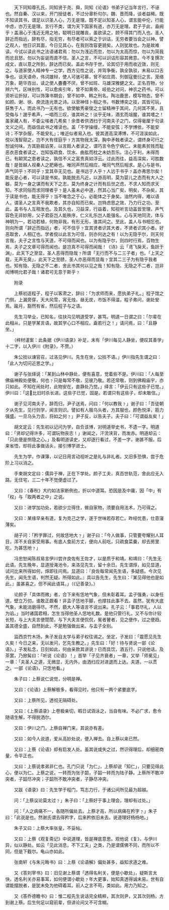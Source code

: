 <!-- { "loadSidebar": true } -->
　　天下同知尊孔氏，同知贤于尧、舜，同知《论语》书弟子记当年言行，不诬也。然自秦、汉以来，开门授徒者，不过分章析句尔。魏、晋而降，谈者益稀。既不知读其书，谓足以识圣人心，万无是理。既不足以知圣人心，谓言能中伦，行能中虑，亦万无是理。言行不类，谓为天下国家有道，亦万无是理。君子于此，盍阙乎﹖盖溺心于浅近无用之地，聪明日就雕丧，虽欲读之，顾不得其门而入也。圣人辞近而指远，辞有尽，指无穷，有尽者可以索之于训诂，无穷者要当会之以神。譬之观人，他日识其面，今日见其心，在我则改容更貌矣，人则犹故也。为是故难读。今试以读此书之法语诸君焉：勿以为浅近而忽，勿以为太高而惊，勿以为简我而忿且怒，勿以为妄诞而直不信。圣人之言，不可以训诂形容其微意。今不复撰次成文，直以意之所到，辞达而已矣。盖此书存于世，论其切于用而收近效，则无之。与道家使人精神专一之学，西方见性之说，并驾争衡，孰全孰驳，未易以口舌争也。谈天语命，伟词雄辩，使人可骇可慕，曾不如庄周、列御寇曼衍之言。笼络万象，葩华百出，读之使人斖斖不厌，曾不如班、马雄深雅健之文。正名百物，分辨六气，区味别性，可以愈疾引年，曾不如黄帝、岐伯之对问，神农之药书。可以资听讼折狱，可以饰簿书期会，曾不如申、韩之刑名。陶冶鹿思，模写物态，曾不如颜、谢、徐、庾流连光景之诗。以至神怪卜相之书，书数博奕之技，其皆可玩，获售于人，而此书乃一无有也。欲使敏秀豪俊之士留精神于其间，几何其不笑，且受侮与！邈乎希声，一唱而三叹，谁其听之！淡乎无味，酒玄而俎腥，谁其嗜之！虽家藏人有，不委尘埃者几希矣！余昔者供洒扫于河南夫子之门，仅得毫厘于句读文义之间，而益信此书之难读也。盖「不学操缦，不能安弦；不学博依，不能安诗；不学杂服，不能安礼」；唯近似者易入也。彼其道高深溥博，不可涯涘如此，傥以浅智窥之，岂不大有径庭乎﹖方其物我太深，胸中矛戟者读之，谓终身可行之恕诚何味。方其胁肩谄笑，以言餂人者读之，谓巧言令色宁病仁。未能素贫贱而耻恶衣恶食者读之，岂知饭疏食、饮水、曲肱而枕之未妨吾乐。注心于利，未得而已，有颠冥之患者读之，孰信不义之富贵真如浮云。过此而往，益高深矣，可胜数哉！是皆越人视秦人之肥瘠也。唯同声然后相应，唯同气然后相求。是心与是书，声气同乎﹖不同乎﹖宜其卒无见也。是书远于人乎﹖人远于书乎﹖盖亦弗思尔矣！能反是心者，可以读是书矣。孰能脱去凡近，以游高明，莫为婴儿之态而有大人之器，莫为一身之谋而有天下之志，莫为终身之计而有后世之虑，不求人知而求天知，不求同俗而求同理者乎﹖是人虽未必中道，然其心当广矣，明矣，不杂矣，其于读是书也，能无得乎﹖当不唯念之于心，必能体之于身矣。油然内得，难以语人，谓圣人之言真不我欺者，其亦自知而已矣。岂特虑思之效，乃力行之功。至此，盖书与人互相发也。及其久也，习益深，行益着，知视听言动盖皆至理，声气容色无非妙用，父子君臣岂人能秩序，仁义礼乐岂人能强名，心与天地同流，体与神明为一，若动若植，何物非我，有形无形，谁其间之。至此，盖人与书相忘也。则向所谓「辞近而指远」者，可不信乎﹖宜其贤者识其大者，不贤者识其小者。好恶取舍，人相辽也。学者傥以此言为可信，则亦何达之有！以为无隐乎尔，则天何言哉，夫子之言性与天道，不可得而闻也。以为有隐乎尔，则四时行焉，百物生焉，夫子之文章可得而闻也。是岂真不可得而闻哉！《诗》云「鸢飞戾天，鱼跃于渊」，此天下之至显，圣人恶得而隐哉﹖所谓「无行而不与二三子者」也。「上天之载，无声无臭」，此天下之至赜，圣人亦恶得而显哉﹖宜其二三子为有隐乎我者也。知有隐、无隐之不二者，舍此书其何以见之哉！知有隐、无隐之不二者，岂非闳博明允君子哉！诸君可无意于斯乎﹖

　　附录

　　上蔡初造程子，程子以客肃之，辞曰：「为求师而来，愿执弟子礼。」程子馆之门侧，上漏旁穿，天大风雪，宵无烛，昼无炭，市饭不得温，程子弗问，谢处安焉。踰月，豁然有省，然后程子与之语。

　　先生习举业，已知名，往扶沟见明道受学，甚笃。明道一日谓之曰：「尔辈在此相从，只是学某言语，故其学心口不相应。盍若行之！」请问焉，曰：「且静坐。」

　　（梓材谨案：此条据《伊川语录》补足，末有「伊川每见人静坐，便叹其善学」十二字，以入伊川《附录》，不赘。）

　　朱公掞以谏官召，过洛见伊川。先生在坐，公掞不语。」伊川指先生谓之曰：「此人为切问近思之学。」

　　谢子与张绎说：「某到山林中静处，便有喜意，觉着些不是。伊川曰：「人每至佛庙神殿处便敬，何也﹖只是每常不敬，见彼乃敬。若还常敬，则到佛殿庙宇，亦只如此。不知在闹处时，此物安在，直静处乃觉。」绎言：「伊云只有这些子已觉。」伊川曰：「这比旧时杀长进。这些子已觉，固是。若谓只有这些子，却未敢信。」

　　谢子见河南夫子，辞而归，尹子送焉，问曰：「何以教我﹖」谢子曰：「吾徒朝夕从先生，见行则学，闻言则识。譬如有人服乌头者，方其服也，颜色悦泽，筋力强盛。一旦乌头力去，将如之何﹖」尹子反，以告夫子。夫子曰：「可谓益友矣！」

　　胡文定云：先生初以记问为学，自负该博，对明道举史书，不遗一字。明道曰：「贤却记得许多，可谓玩物丧志！」谢闻之，汗流浃背，而发赤。明道却云：「只此便是恻隐之心。」及看明道读史，又却逐行看过，不差一字，谢甚不服。后来省悟，却将此事做话头，接引博学进士。

　　先生为学，作课簿，以记日用言动视听之是礼与非礼者。又旧多恐惧，尝于危阶上习以消之。

　　手柬胡文定曰：儒异于禅，正在下学处。颜子工夫，真百世轨范，舍此应无入路，无住宅，三二十年不觉便虚过了。

　　又曰：《春秋》大约如法家断例也，折以中道耳。恐因是及中庸，因「中」有「权」与「取两者之中」之说。

　　又曰：进学加功处，若欲少立得住，做自家物，须要自用法术，乃可得之。

　　又曰：某缘早亲有道，复为克己之学，遂于世味若存若亡。昨经忧患，仕意寖薄矣。

　　胡子问：「矜字罪过，何故恁地大﹖」谢子曰：「今人做事，只管要夸耀别人耳目，浑不关自家受用事。有底人食前方丈，便向人前吃，只疏食菜羹，却去房里吃，为甚恁地﹖」

　　冯忠恕闻陈叔易言伊川尝许良佐有王佐才，以是质于和靖。和靖曰：「先生无此语。先生晚年，显道授渑池令，来洛见先生，留十余日。先生谓焞，如见显道，试问比来所得如何，焞即往问焉。显道曰：『良佐每常闻先生语，多疑惑。今次见先生，闻先生语，判然无疑。所得如此。』具以告先生，先生曰：『某见得他也是如此。』虽甚喜之，但不闻此语耳。」（《记善录》。）

　　论颜子「具体而微」者，合下来有恁地气象，但未彰着耳。孟子强勇，以身任道，壁立万仞，谁敢正觑看！非孟子恁地手脚，也撑拄此事不去。虽然，犹有大底气象，未能消磨得尽。不然，藐大人等语言不说出来。孔子云：「事君尽礼，人以为谄。」当时诸国君相，怎生当得他圣人恁地礼数。是他只管行礼，又不与你计较长短，与上大夫言便誾誾，与下大夫言便侃侃，冕者瞽者，见之便作，过之便趋。盖其德全盛，自然到此，不是勉强做出来。与孟子全别。

　　监西京竹木场，朱子发自太学与弟子权往谒之。坐定，子发曰：「震愿见先生久矣！今日之来，无以发问，乞先生教之。」先生曰：「好！待与贤说一部《论语》。」子发私念，日刻如此，何由亲款其讲说﹖已而具饮，酒五行，只说他话。及茶罢，乃掀髯曰：「听说《论语》！」首举「子见齐衰者」一章，又举「师冕见」一章：「夫圣人之道，无微显，无内外，由洒扫应对进退而上达。夫道，一以贯之。一部《论语》，只恁地看。」

　　朱子曰：上蔡说仁说觉，分明是禅。

　　又曰：《论语》上蔡解极多，看得见时，他只有一两个紧要底字。

　　又曰：上蔡所见，透彻无隔碍处。

　　又曰：《上蔡语录》上卷极亲切，暇日试涵泳之，当自有味。不必广求，愈令随语生解，不得脱洒尔。

　　又曰：伊川之门，上蔡自禅门来，其说亦有差。

　　又曰：如今人说道，爱从高妙处说，便入禅去。自上蔡以来已然。

　　又曰：上蔡《论语》却有启发人处。虽其说或失之过，然识得理后，却细密商量，令平正也。

　　又曰：上蔡说孝弟非仁也。孔门只说「为仁」，上蔡却说「知仁」，只要见得此心，便以为仁。上蔡之说，一转而为张子韶，子韶一转而为陆子静。上蔡所不敢冲突者，子韶尽冲突；子韶所不敢冲突者，子静尽冲突。

　　又跋《语录》曰：先生学于程门，笃志力行，于诸公间所见最为超越。

　　问：「上蔡议论莫太过﹖」朱子曰：「上蔡好于事上理会，理却有过处。」

　　问：「人之病痛不一，各随所偏处去。上蔡才高，所以病痛在矜字﹖」朱子曰：「此说是也。然谢氏谓去得矜字，后来矜依旧未去。说道理好杨杨地。」

　　朱子又曰：上蔡大率张皇，不妥帖。

　　又曰：上蔡《观复斋记》中说道理，皆是禅底意思。观他说《复》，与伊川异，似以静处。如云「见此消息，不下工夫」之类，乃是谓儒佛不同，而所以不同，但是下截尔。龟山亦如此。

　　张南轩《与朱元晦书》曰：上蔡《论语解》偏处甚多，益知求道之难。

　　又《答刘宰书》曰：旧见谢上蔡谓「透得名利关，便是小歇处」，疑斯言太快，透名利关亦易事耳，如何便谓小歇处﹖年大更事，始知真透得诚未易。世有自谓能摆脱者，是犹未免为他碍着耳。前人之言不苟，类如此。用力乃知之。

　　又《答乔德瞻书》曰：惟二程先生说话完全精粹，其次则尹，又其次则杨，方到谢上蔡。后生何足以窥前辈，但讲论间又不可含糊。　

